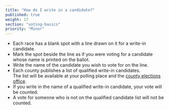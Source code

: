 ```yaml
---
title: "How do I write in a candidate?"
published: true
weight: 17
section: "voting-basics"
priority: "Minor"
---
```


- Each race has a blank spot with a line drawn on it for a write-in candidate.
- Mark the spot beside the line as if you were voting for a candidate whose name is printed on the ballot.
- Write the name of the candidate you wish to vote for on the line.
- Each county publishes a list of qualified write-in candidates.  
	The list will be available at your polling place and the [county elections office](http://www.sos.ca.gov/elections/voting-resources/county-elections-offices).  
- If you write in the name of a qualified write-in candidate, your vote will be counted.
- A vote for someone who is not on the qualified candidate list will not be counted.
